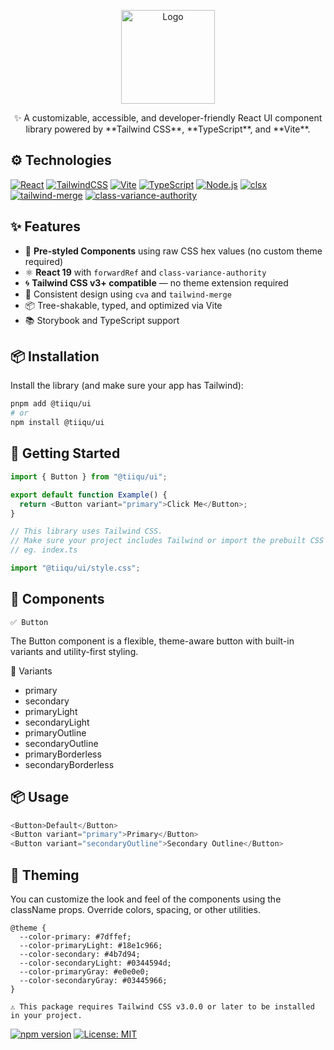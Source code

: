 <p align="center">
  <img src="https://v2.pdf2qa.org/images/logo-primary.svg" alt="Logo" width="150" />
</p>

<p align="center">
  ✨ A customizable, accessible, and developer-friendly React UI component library powered by **Tailwind CSS**, **TypeScript**, and **Vite**.
</p>

## ⚙️ Technologies

[![React](https://img.shields.io/badge/React-20232a?style=for-the-badge&logo=react&logoColor=61DAFB)](https://react.dev)
[![TailwindCSS](https://img.shields.io/badge/TailwindCSS-0ea5e9?style=for-the-badge&logo=tailwindcss&logoColor=white)](https://tailwindcss.com)
[![Vite](https://img.shields.io/badge/Vite-646CFF?style=for-the-badge&logo=vite&logoColor=white)](https://vitejs.dev)
[![TypeScript](https://img.shields.io/badge/TypeScript-007ACC?style=for-the-badge&logo=typescript&logoColor=white)](https://www.typescriptlang.org/)
[![Node.js](https://img.shields.io/badge/Node.js-339933?style=for-the-badge&logo=node.js&logoColor=white)](https://nodejs.org/en/download)
[![clsx](https://img.shields.io/badge/clsx-1e293b?style=for-the-badge&logo=npm&logoColor=white)](https://github.com/lukeed/clsx)
[![tailwind-merge](https://img.shields.io/badge/tw--merge-06b6d4?style=for-the-badge&logo=tailwindcss&logoColor=white)](https://github.com/dcastil/tailwind-merge)
[![class-variance-authority](https://img.shields.io/badge/CVA-8b5cf6?style=for-the-badge&logo=vercel&logoColor=white)](https://cva.style)

## ✨ Features

- 🎨 **Pre-styled Components** using raw CSS hex values (no custom theme required)
- ⚛️ **React 19** with `forwardRef` and `class-variance-authority`
- 🌀 **Tailwind CSS v3+ compatible** — no theme extension required
- 💅 Consistent design using `cva` and `tailwind-merge`
- 📦 Tree-shakable, typed, and optimized via Vite
- 📚 Storybook and TypeScript support

## 📦 Installation

Install the library (and make sure your app has Tailwind):

```bash
pnpm add @tiiqu/ui
# or
npm install @tiiqu/ui
```

## 🚀 Getting Started

```javascript
import { Button } from "@tiiqu/ui";

export default function Example() {
  return <Button variant="primary">Click Me</Button>;
}
```

```javascript
// This library uses Tailwind CSS.
// Make sure your project includes Tailwind or import the prebuilt CSS in the entry file to the application:
// eg. index.ts

import "@tiiqu/ui/style.css";
```

## 🧱 Components

```
✅ Button
```

The Button component is a flexible, theme-aware button with built-in variants and utility-first styling.

🎨 Variants

- primary
- secondary
- primaryLight
- secondaryLight
- primaryOutline
- secondaryOutline
- primaryBorderless
- secondaryBorderless

## 📦 Usage

```javascript
<Button>Default</Button>
<Button variant="primary">Primary</Button>
<Button variant="secondaryOutline">Secondary Outline</Button>


```

## 🎨 Theming

You can customize the look and feel of the components using the className props. Override colors, spacing, or other utilities.

```
@theme {
  --color-primary: #7dffef;
  --color-primaryLight: #18e1c966;
  --color-secondary: #4b7d94;
  --color-secondaryLight: #0344594d;
  --color-primaryGray: #e0e0e0;
  --color-secondaryGray: #03445966;
}

```

```
⚠️ This package requires Tailwind CSS v3.0.0 or later to be installed in your project.

```

[![npm version](https://img.shields.io/npm/v/@tiiqu/ui)](https://www.npmjs.com/package/@tiiqu/ui)
[![License: MIT](https://img.shields.io/badge/License-MIT-green.svg)](LICENSE)
